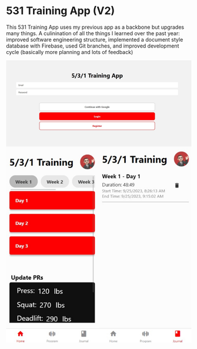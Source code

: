 # 531 Training App (V2)

This 531 Training App uses my previous app as a backbone but upgrades many things. A culinination of all the things I learned over the past year: improved software engineering structure, implemented a document style database with Firebase, used Git branches, and improved development cycle (basically more planning and lots of feedback)

<p align="center">
  <img src="https://github.com/jasonau3/531_training_app_v2/blob/main/assets/screenshot_Collage.jpg" width="800">
</p>
